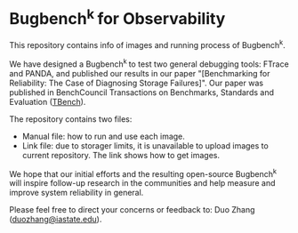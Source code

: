 # Bugbench<sup>k</sub> </sup>for Observability

This repository contains info of images and running process of Bugbench<sup>k</sub></sup>.

We have designed a Bugbench<sup>k</sub> </sup>to test two general debugging tools: FTrace and PANDA, and published our results in our paper "[Benchmarking for Reliability: The Case of Diagnosing Storage Failures]". Our paper was published in BenchCouncil Transactions on Benchmarks, Standards and Evaluation ([TBench](https://www.benchcouncil.org/journal.html)).

The repository contains two files:
- Manual file: how to run and use each image.
- Link file: due to storager limits, it is unavailable to upload images to current repository. The link shows how to get images.

We hope that our initial efforts and the resulting open-source Bugbench<sup>k</sub> </sup> will inspire follow-up research in the communities and help measure and improve system reliability in general.

Please feel free to direct your concerns or feedback to: Duo Zhang (duozhang@iastate.edu).


